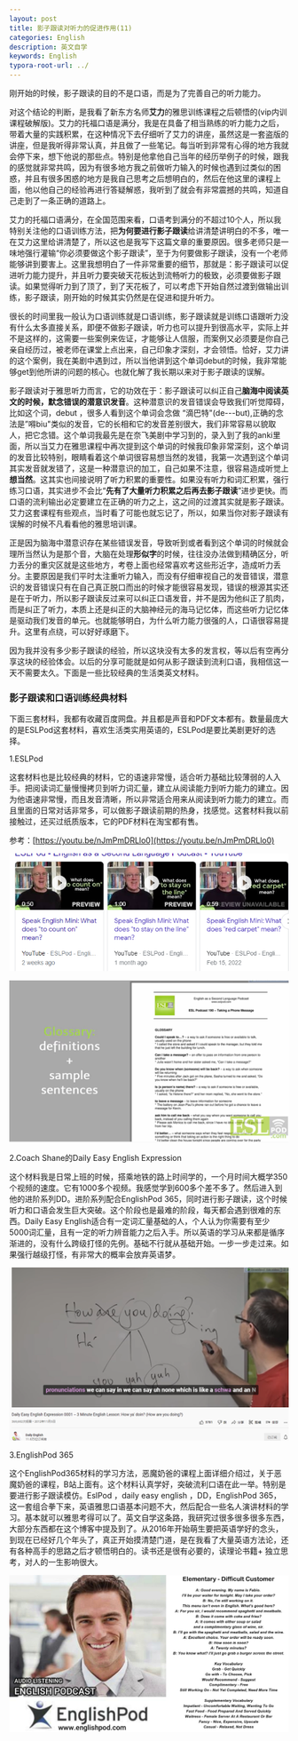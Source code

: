 ```yaml
---
layout: post
title: 影子跟读对听力的促进作用(11)
categories: English
description: 英文自学
keywords: English
typora-root-url: ../
---
```


刚开始的时候，影子跟读的目的不是口语，而是为了完善自己的听力能力。

对这个结论的判断，是我看了新东方名师**艾力**的雅思训练课程之后顿悟的(vip内训课程破解版)。艾力的托福口语是满分，我是在具备了相当熟练的听力能力之后，带着大量的实践积累，在这种情况下去仔细听了艾力的讲座，虽然这是一套盗版的讲座，但是我听得非常认真，并且做了一些笔记。每当听到非常有心得的地方我就会停下来，想下他说的那些点。特别是他拿他自己当年的经历举例子的时候，跟我的感觉就非常共鸣，因为有很多地方我之前做听力输入的时候也遇到过类似的困惑，并且有很多困惑的地方是我自己思考之后想明白的，然后在他这里的课程上面，他以他自己的经验再进行答疑解惑，我听到了就会有非常震撼的共鸣，知道自己走到了一条正确的道路上。

艾力的托福口语满分，在全国范围来看，口语考到满分的不超过10个人，所以我特别关注他的口语训练方法，把**为何要进行影子跟读**给讲清楚讲明白的不多，唯一在艾力这里给讲清楚了，所以这也是我写下这篇文章的重要原因。很多老师只是一味地强行灌输“你必须要做这个影子跟读”，至于为何要做影子跟读，没有一个老师能够讲到要害上。这里我想明白了一件非常重要的细节，那就是：影子跟读可以促进听力能力提升，并且听力要突破天花板达到流畅听力的极致，必须要做影子跟读。如果觉得听力到了顶了，到了天花板了，可以考虑下开始自然过渡到做输出训练，影子跟读，刚开始的时候其实仍然是在促进和提升听力。

很长的时间里我一般认为口语训练就是口语训练，影子跟读就是训练口语跟听力没有什么太多直接关系，即便不做影子跟读，听力也可以提升到很高水平，实际上并不是这样的，这需要一些案例来佐证，才能够让人信服，而案例又必须要是你自己亲自经历过，被老师在课堂上点出来，自己印象才深刻，才会领悟。恰好，艾力讲的这个案例，我在美剧中遇到过，所以当他讲到这个单词debut的时候，我非常能够get到他所讲的问题的核心。也就化解了我长期以来对于影子跟读的误解。

影子跟读对于雅思听力而言，它的功效在于：影子跟读可以纠正自己**脑海中阅读英文的时候，默念错误的潜意识发音**。这种潜意识的发音错误会导致我们听觉障碍，比如这个词，debut ，很多人看到这个单词会念做 “滴巴特"(de---but),正确的念法是”嘚biu"类似的发音，它的长相和它的发音差别很大，我们非常容易以貌取人，把它念错。这个单词我最先是在奈飞美剧中学习到的，录入到了我的anki里面，所以当艾力在雅思课程中再次提到这个单词的时候我印象非常深刻，这个单词的发音比较特别，眼睛看着这个单词很容易想当然的发错，我第一次遇到这个单词其实发音就发错了，这是一种潜意识的加工，自己如果不注意，很容易造成听觉上**想当然**。这其实也间接说明了听力积累的重要性。如果没有听力和词汇积累，强行练习口语，其实进步不会比“**先有了大量听力积累之后再去影子跟读**”进步更快。而口语的流利输出必定要建立在正确的听力之上，这之间的过渡其实就是影子跟读。艾力这套课程有些观点，当时看了可能也就忘记了，所以，如果当你对影子跟读有误解的时候不凡看看他的雅思培训课。

正是因为脑海中潜意识存在某些错误发音，导致听到或者看到这个单词的时候就会理所当然认为是那个音，大脑在处理**形似字**的时候，往往没办法做到精确区分，听力丢分的重灾区就是这些地方，考卷上面也经常喜欢考这些形近字，造成听力丢分。主要原因是我们平时太注重听力输入，而没有仔细审视自己的发音错误，潜意识的发音错误只有在自己真正脱口而出的时候才能很容易发现，错误的根源其实还是在于听力，所以影子跟读反过来可以纠正口语发音，并不是因为他纠正了肌肉，而是纠正了听力，本质上还是纠正的大脑神经元的海马记忆体，而这些听力记忆体是驱动我们发音的单元。也就能够明白，为什么听力能力很强的人，口语很容易提升。这里有点绕，可以好好琢磨下。

因为我并没有多少影子跟读的经验，所以这块没有太多的发言权，等以后有空再分享这块的经验体会。以后的分享可能就是如何从影子跟读到流利口语，我相信这一天不需要太久。下面是一些比较经典的生活类英文材料。

### 影子跟读和口语训练经典材料

下面三套材料，我都有收藏百度网盘。并且都是声音和PDF文本都有。数量最庞大的是ESLPod这套材料，喜欢生活类实用英语的，ESLPod是要比美剧更好的选择。

1.ESLPod

这套材料也是比较经典的材料，它的语速非常慢，适合听力基础比较薄弱的人入手。把阅读词汇量慢慢拷贝到听力词汇量，建立从阅读能力到听力能力的建立。因为他语速非常慢，而且发音清晰，所以非常适合用来从阅读到听力能力的建立。而且里面的日常对话非常多，可以做影子跟读前期的热身，找感觉。这套材料我以前接触过，还买过纸质版本，它的PDF材料在淘宝都有售。

参考：[https://youtu.be/nJmPmDRLlo0](https://youtu.be/nJmPmDRLlo0)

![6qn0sLRlNG](/images/posts/6qn0sLRlNG.png)

![SMQPnkgSMy](/images/posts/SMQPnkgSMy.png)

2.Coach Shane的Daily Easy English Expression

这个材料我是日常上班的时候，搭乘地铁的路上时间学的，一个月时间大概学350个视频的速度。它有1000多个视频。我感觉学到600多个差不多了。然后进入到他的进阶系列DD。进阶系列配合EnglishPod 365，同时进行影子跟读，这个时候听力和口语会发生巨大突破。这个阶段也是最难的阶段，每天都会遇到很难的东西。Daily Easy English适合有一定词汇量基础的人，个人认为你需要有至少5000词汇量，且有一定的听力辨音能力之后入手。所以英语的学习从来都是循序渐进的，没有什么跨级打怪的先例。基础不行就从基础开始。一步一步走过来。如果强行越级打怪，有非常大的概率会放弃英语梦。

![QxlgGhaprh](/images/posts/QxlgGhaprh.png)



3.EnglishPod 365 

这个EnglishPod365材料的学习方法，恶魔奶爸的课程上面详细介绍过，关于恶魔奶爸的课程，B站上面有。这个材料认真学好，突破流利口语在此一举。特别是要进行影子跟读模仿。EslPod ，daily easy english ，DD，EnglishPod 365，这一套组合拳下来，英语雅思口语基本问题不大，然后配合一些名人演讲材料的学习。基本就可以雅思考得可以了。英文自学这条路，我研究过很多很多很多东西，大部分东西都在这个博客中提及到了。从2016年开始萌生要把英语学好的念头，到现在已经好几个年头了，真正开始摸清楚门道，是在我看了大量英语方法论，还有各种高手的思路之后才顿悟明白的。读书还是很有必要的，读理论书籍+ 独立思考，对人的一生影响很大。

![bbFYPEJJLg](/images/posts/bbFYPEJJLg.png)
